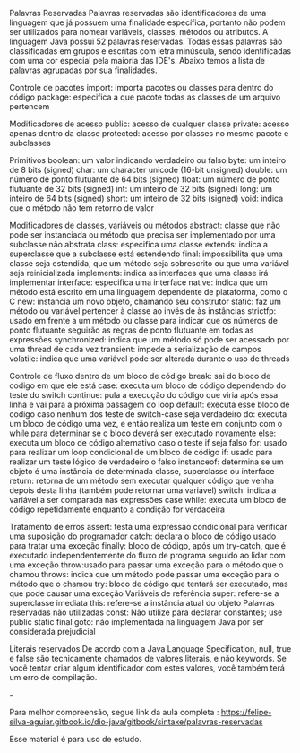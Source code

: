 Palavras Reservadas 
Palavras reservadas são identificadores de uma linguagem que já possuem uma finalidade específica, portanto não podem ser utilizados para nomear variáveis, classes, métodos ou atributos.
A linguagem Java possui 52 palavras reservadas. Todas essas palavras são classificadas em grupos e escritas com letra minúscula, sendo identificadas com uma cor especial pela maioria das IDE's. Abaixo temos a lista de palavras agrupadas por sua finalidades.


Controle de pacotes
import: importa pacotes ou classes para dentro do código
package: especifica a que pacote todas as classes de um arquivo pertencem

Modificadores de acesso
public: acesso de qualquer classe
private: acesso apenas dentro da classe
protected: acesso por classes no mesmo pacote e subclasses

Primitivos
boolean: um valor indicando verdadeiro ou falso
byte: um inteiro de 8 bits (signed)
char: um character unicode (16-bit unsigned)
double: um número de ponto flutuante de 64 bits (signed)
float: um número de ponto flutuante de 32 bits (signed)
int: um inteiro de 32 bits (signed)
long: um inteiro de 64 bits (signed)
short: um inteiro de 32 bits (signed)
void: indica que o método não tem retorno de valor

Modificadores de classes, variáveis ou métodos
abstract: classe que não pode ser instanciada ou método que precisa ser implementado por uma subclasse não abstrata
class: especifica uma classe
extends: indica a superclasse que a subclasse está estendendo
final: impossibilita que uma classe seja estendida, que um método seja sobrescrito ou que uma variável seja reinicializada
implements: indica as interfaces que uma classe irá implementar
interface: especifica uma interface
native: indica que um método está escrito em uma linguagem dependente de plataforma, como o C
new: instancia um novo objeto, chamando seu construtor
static: faz um método ou variável pertencer à classe ao invés de às instâncias
strictfp: usado em frente a um método ou classe para indicar que os números de ponto flutuante seguirão as regras de ponto flutuante em todas as expressões
synchronized: indica que um método só pode ser acessado por uma thread de cada vez
transient: impede a serialização de campos
volatile: indica que uma variável pode ser alterada durante o uso de threads

Controle de fluxo dentro de um bloco de código
break: sai do bloco de codigo em que ele está
case: executa um bloco de código dependendo do teste do switch
continue: pula a execução do código que viria após essa linha e vai para a próxima passagem do loop
default: executa esse bloco de codigo caso nenhum dos teste de switch-case seja verdadeiro
do: executa um bloco de código uma vez, e então realiza um teste em conjunto com o while para determinar se o bloco deverá ser executado novamente
else: executa um bloco de código alternativo caso o teste if seja falso
for: usado para realizar um loop condicional de um bloco de código
if: usado para realizar um teste lógico de verdadeiro o falso
instanceof: determina se um objeto é uma instância de determinada classe, superclasse ou interface
return: retorna de um método sem executar qualquer código que venha depois desta linha (também pode retornar uma variável)
switch: indica a variável a ser comparada nas expressões case
while: executa um bloco de código repetidamente enquanto a condição for verdadeira

Tratamento de erros
assert: testa uma expressão condicional para verificar uma suposição do programador
catch: declara o bloco de código usado para tratar uma exceção
finally: bloco de código, após um try-catch, que é executado independentemente do fluxo de programa seguido ao lidar com uma exceção
throw:usado para passar uma exceção para o método que o chamou
throws: indica que um método pode passar uma exceção para o método que o chamou
try: bloco de código que tentará ser executado, mas que pode causar uma exceção
Variáveis de referência
super: refere-se a superclasse imediata
this: refere-se a instância atual do objeto
Palavras reservadas não utilizadas
const: Não utilize para declarar constantes; use public static final
goto: não implementada na linguagem Java por ser considerada prejudicial

Literais reservados
De acordo com a Java Language Specification, null, true e false são tecnicamente chamados de valores literais, e não keywords. Se você tentar criar algum identificador com estes valores, você também terá um erro de compilação.

*-*

Para melhor compreensão, segue link da aula completa : https://felipe-silva-aguiar.gitbook.io/dio-java/gitbook/sintaxe/palavras-reservadas


Esse material é para uso de estudo.
